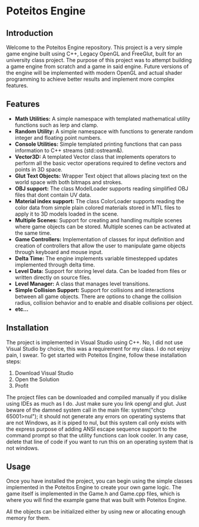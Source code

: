 # Poteitos Engine

## Introduction
Welcome to the Poteitos Engine repository.
This project is a very simple game engine built using C++, Legacy OpenGL and FreeGlut, built for an university class project.
The purpose of this project was to attempt building a game engine from scratch and a game in said engine.
Future versions of the engine will be implemented with modern OpenGL and actual shader programming to achieve better results and implement more complex features.

## Features
- **Math Utilities:** A simple namespace with templated mathematical utility functions such as lerp and clamp.
- **Random Utility:** A simple namespace with functions to generate random integer and floating point numbers.
- **Console Utilities:** Simple templated printing functions that can pass information to C++ streams (std::ostream&).
- **Vector3D:** A templated Vector class that implements operators to perform all the basic vector operations required to define vectors and points in 3D space.
- **Glut Text Objects:** Wrapper Text object that allows placing text on the world space with both bitmaps and strokes.
- **OBJ support:** The class ModelLoader supports reading simplified OBJ files that dont contain UV data.
- **Material index support:** The class ColorLoader supports reading the color data from simple plain colored materials stored in MTL files to apply it to 3D models loaded in the scene.
- **Multiple Scenes:** Support for creating and handling multiple scenes where game objects can be stored. Multiple scenes can be activated at the same time.
- **Game Controllers:** Implementation of classes for input definition and creation of controllers that allow the user to manipulate game objects through keyboard and mouse input.
- **Delta Time:** The engine implements variable timestepped updates implemented through delta time.
- **Level Data:** Support for storing level data. Can be loaded from files or written directly on source files.
- **Level Manager:** A class that manages level transitions.
- **Simple Collision Support:** Support for collisions and interactions between all game objects. There are options to change the collision radius, collision behavior and to enable and disable collisions per object.
- **etc...**

## Installation
The project is implemented in Visual Studio using C++. No, I did not use Visual Studio by choice, this was a requirement for my class. I do not enjoy pain, I swear.
To get started with Poteitos Engine, follow these installation steps:

1. Download Visual Studio
2. Open the Solution
3. Profit

The project files can be downloaded and compiled manually if you dislike using IDEs as much as I do. Just make sure you link opengl and glut.
Just beware of the damned system call in the main file: system("chcp 65001>nul"); it should not generate any errors on operating systems that are not Windows, as it is piped to nul, but this system call only exists with the express purpose of adding ANSI escape sequence support to the command prompt so that the utility functions can look cooler. In any case, delete that line of code if you want to run this on an operating system that is not windows.

## Usage
Once you have installed the project, you can begin using the simple classes implemented in the Poteitos Engine to create your own game logic.
The game itself is implemented in the Game.h and Game.cpp files, which is where you will find the example game that was built with Poteitos Engine.

All the objects can be initialized either by using new or allocating enough memory for them.
